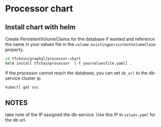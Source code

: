 # Processor chart

## Install chart with helm

Create PersistentVolumeClaims for the database if wanted and reference the name in your values file in the `volume.existingpersistentVolumeClaim` property.

```sh
cd tfchain/graphql/processor-chart
helm install tfchainprocessor  [-f yourvaluesfile.yaml] .
```

If the processor cannot reach the database, you can set `db_url` to the db-service cluster ip.

```sh
kubectl get svc
```

## NOTES

take note of the IP assigned the db-service. Use this IP in `values.yaml` for the db url.
